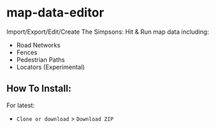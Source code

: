 # map-data-editor
Import/Export/Edit/Create The Simpsons: Hit & Run map data including:
* Road Networks 
* Fences
* Pedestrian Paths
* Locators (Experimental)

## How To Install:
For latest:
 * `Clone or download` > `Download ZIP`